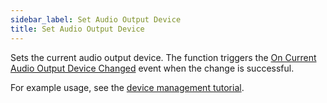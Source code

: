 ```yaml
---
sidebar_label: Set Audio Output Device
title: Set Audio Output Device
---
```

Sets the current audio output device. The function triggers the [On Current Audio Output Device Changed](../Events/on-current-audio-output-device-changed) event when the change is successful.

For example usage, see the [device management tutorial](../../tutorial/device-management).
